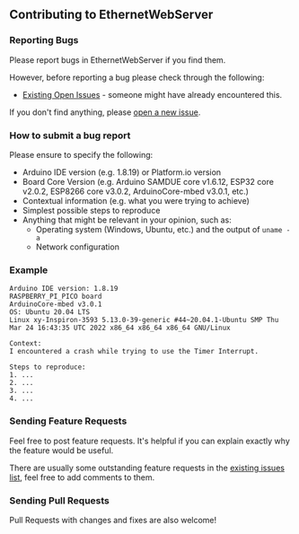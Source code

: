 ## Contributing to EthernetWebServer

### Reporting Bugs

Please report bugs in EthernetWebServer if you find them.

However, before reporting a bug please check through the following:

* [Existing Open Issues](https://github.com/khoih-prog/EthernetWebServer/issues) - someone might have already encountered this.

If you don't find anything, please [open a new issue](https://github.com/khoih-prog/EthernetWebServer/issues/new).

### How to submit a bug report

Please ensure to specify the following:

* Arduino IDE version (e.g. 1.8.19) or Platform.io version
* Board Core Version (e.g. Arduino SAMDUE core v1.6.12, ESP32 core v2.0.2, ESP8266 core v3.0.2, ArduinoCore-mbed v3.0.1, etc.)
* Contextual information (e.g. what you were trying to achieve)
* Simplest possible steps to reproduce
* Anything that might be relevant in your opinion, such as:
  * Operating system (Windows, Ubuntu, etc.) and the output of `uname -a`
  * Network configuration


### Example

```
Arduino IDE version: 1.8.19
RASPBERRY_PI_PICO board
ArduinoCore-mbed v3.0.1
OS: Ubuntu 20.04 LTS
Linux xy-Inspiron-3593 5.13.0-39-generic #44~20.04.1-Ubuntu SMP Thu Mar 24 16:43:35 UTC 2022 x86_64 x86_64 x86_64 GNU/Linux

Context:
I encountered a crash while trying to use the Timer Interrupt.

Steps to reproduce:
1. ...
2. ...
3. ...
4. ...
```

### Sending Feature Requests

Feel free to post feature requests. It's helpful if you can explain exactly why the feature would be useful.

There are usually some outstanding feature requests in the [existing issues list](https://github.com/khoih-prog/EthernetWebServer/issues?q=is%3Aopen+is%3Aissue+label%3Aenhancement), feel free to add comments to them.

### Sending Pull Requests

Pull Requests with changes and fixes are also welcome!

